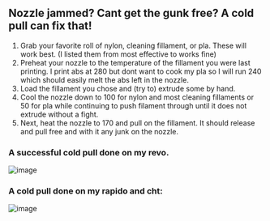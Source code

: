 
## Nozzle jammed? Cant get the gunk free? A cold pull can fix that!

1. Grab your favorite roll of nylon, cleaning fillament, or pla. These will work best. (I listed them from most effective to works fine)
2. Preheat your nozzle to the temperature of the fillament you were last printing. I print abs at 280 but dont want to cook my pla so I will run 240 which should easily melt the abs left in the nozzle.
3. Load the fillament you chose and (try to) extrude some by hand.
5. Cool the nozzle down to 100 for nylon and most cleaning fillaments or 50 for pla while continuing to push filament through until it does not extrude without a fight.
6. Next, heat the nozzle to 170 and pull on the fillament. It should release and pull free and with it any junk on the nozzle.


### A successful cold pull done on my revo.
![image](https://github.com/BlakesMakes/Voron-Things/blob/main/Miscellaneous%20Guides/How%20to%20properly%20execute%20a%20cold%20pull/picture.jpg)
### A cold pull done on my rapido and cht:
![image](https://github.com/BlakesMakes/Voron-Things/blob/main/Miscellaneous%20Guides/How%20to%20properly%20execute%20a%20cold%20pull/CHT_cold_pull.jpg)
